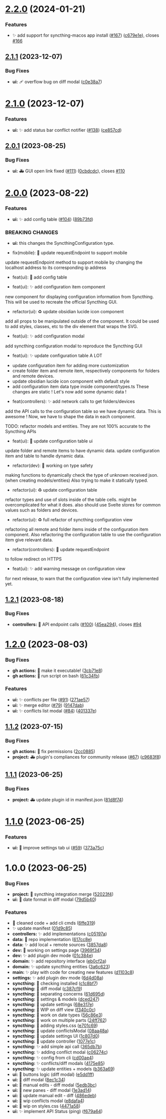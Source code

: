 # [2.2.0](https://github.com/LBF38/obsidian-syncthing-integration/compare/2.1.1...2.2.0) (2024-01-21)


### Features

* :sparkles: add support for syncthing-macos app install ([#167](https://github.com/LBF38/obsidian-syncthing-integration/issues/167)) ([c679e1e](https://github.com/LBF38/obsidian-syncthing-integration/commit/c679e1e56d5464754e8572289b9c2907e79fb9e5)), closes [#166](https://github.com/LBF38/obsidian-syncthing-integration/issues/166)

## [2.1.1](https://github.com/LBF38/obsidian-syncthing-integration/compare/2.1.0...2.1.1) (2023-12-07)


### Bug Fixes

* **ui:** :adhesive_bandage: overflow bug on diff modal ([c0e38a7](https://github.com/LBF38/obsidian-syncthing-integration/commit/c0e38a75da5d42bf64f73f3b6bc135c6f35d3e2b))

# [2.1.0](https://github.com/LBF38/obsidian-syncthing-integration/compare/2.0.1...2.1.0) (2023-12-07)


### Features

* **ui:** :sparkles: add status bar conflict notifier ([#138](https://github.com/LBF38/obsidian-syncthing-integration/issues/138)) ([ce857cd](https://github.com/LBF38/obsidian-syncthing-integration/commit/ce857cd2e190fe230a33a65907a3e2e7d6865611))

## [2.0.1](https://github.com/LBF38/obsidian-syncthing-integration/compare/2.0.0...2.0.1) (2023-08-25)


### Bug Fixes

* **ui:** :ambulance: GUI open link fixed ([#111](https://github.com/LBF38/obsidian-syncthing-integration/issues/111)) ([0cbdcdc](https://github.com/LBF38/obsidian-syncthing-integration/commit/0cbdcdc0bb845ab9cbf0b1b88ad12103af806e22)), closes [#110](https://github.com/LBF38/obsidian-syncthing-integration/issues/110)

# [2.0.0](https://github.com/LBF38/obsidian-syncthing-integration/compare/1.2.1...2.0.0) (2023-08-22)


### Features

* **ui:** :sparkles: add config table ([#104](https://github.com/LBF38/obsidian-syncthing-integration/issues/104)) ([89b73fd](https://github.com/LBF38/obsidian-syncthing-integration/commit/89b73fd6f7e684802ffc037e4767fe5a2d4311cd))


### BREAKING CHANGES

* **ui:** this changes the SyncthingConfiguration type.

* fix(mobile): :bug: update requestEndpoint to support mobile

update requestEndpoint method to support mobile
by changing the localhost address to its corresponding ip address

* feat(ui): :construction: add config table

* feat(ui): :sparkles: add configuration item component

new component for displaying configuration information from Syncthing.
This will be used to recreate the official Syncthing GUI.

* refactor(ui): :recycle: update obsidian lucide icon component

add all props to be manipulated outside of the component.
It could be used to add styles, classes, etc
to the div element that wraps the SVG.

* feat(ui): :sparkles: add configuration modal

add syncthing configuration modal to reproduce the Syncthing GUI

* feat(ui): :sparkles: update configuration table A LOT

- update configuration item for adding more customization
- create folder item and remote item,
respectively components for folders and remote devices.
- update obsidian lucide icon component with default style
- add configuration item data type inside component/types.ts
These changes are static ! Let's now add some dynamic data !

* feat(controllers): :sparkles: add network calls to get folders/devices

add the API calls to the configuration table so we have dynamic data.
This is awesome ! Now, we have to shape the data in each component.

TODO: refactor models and entities.
They are not 100% accurate to the Syncthing APIs

* feat(ui): :lipstick: update configuration table ui

update folder and remote items to have dynamic data.
update configuration item and table to handle dynamic data.

* refactor(dev): :construction: working on type safety

making functions to dynamically check the type of unknown received json.
(when creating models/entities)
Also trying to make it statically typed.

* refactor(ui): :recycle: update configuration table

refactor types and use of slots inside of the table cells.
might be overcomplicated for what it does.
also should use Svelte stores
for common values such as folders and devices.

* refactor(ui): :recycle: full refactor of syncthing configuration view

refactoring all remote and folder items
inside of the configuration item component.
Also refactoring the configuration table to use the configuration item
give relevant data.

* refactor(controllers): :construction: update requestEndpoint

to follow redirect on HTTPS

* feat(ui): :sparkles: add warning message on configuration view

for next release, to warn that the configuration view isn't fully implemented yet.

## [1.2.1](https://github.com/LBF38/obsidian-syncthing-integration/compare/1.2.0...1.2.1) (2023-08-18)


### Bug Fixes

* **controllers:** :bug: API endpoint calls ([#100](https://github.com/LBF38/obsidian-syncthing-integration/issues/100)) ([45ea294](https://github.com/LBF38/obsidian-syncthing-integration/commit/45ea29499f57aeb51f1abd8c2c99c172fe9fdbcb)), closes [#94](https://github.com/LBF38/obsidian-syncthing-integration/issues/94)

# [1.2.0](https://github.com/LBF38/obsidian-syncthing-integration/compare/1.1.2...1.2.0) (2023-08-03)


### Bug Fixes

* **gh actions:** :green_heart: make it executable! ([3cb71e8](https://github.com/LBF38/obsidian-syncthing-integration/commit/3cb71e893395522cdf793cdb8ca864d34f770233))
* **gh actions:** :green_heart: run script on bash ([61c34fb](https://github.com/LBF38/obsidian-syncthing-integration/commit/61c34fb00d770e4fd41855c60af1a960b94fcce5))


### Features

* **ui:** :sparkles: conflicts per file ([#91](https://github.com/LBF38/obsidian-syncthing-integration/issues/91)) ([271ae57](https://github.com/LBF38/obsidian-syncthing-integration/commit/271ae57150f90f45d4b14076faf3397d554ef327))
* **ui:** :sparkles: merge editor ([#79](https://github.com/LBF38/obsidian-syncthing-integration/issues/79)) ([9147dab](https://github.com/LBF38/obsidian-syncthing-integration/commit/9147dabec5b6e068d94be176a6dc98e4cdc876e2))
* **ui:** ✨ conflicts list modal ([#84](https://github.com/LBF38/obsidian-syncthing-integration/issues/84)) ([401337e](https://github.com/LBF38/obsidian-syncthing-integration/commit/401337e798ed9da4d3ece9e7aff192b340001638))

## [1.1.2](https://github.com/LBF38/obsidian-syncthing-integration/compare/1.1.1...1.1.2) (2023-07-15)


### Bug Fixes

* **gh actions:** :green_heart: fix permissions ([2cc0885](https://github.com/LBF38/obsidian-syncthing-integration/commit/2cc0885433dffd9212fdc03c60b641001de028e4))
* **project:** :ambulance: plugin's compliances for community release ([#67](https://github.com/LBF38/obsidian-syncthing-integration/issues/67)) ([c9683f8](https://github.com/LBF38/obsidian-syncthing-integration/commit/c9683f88dd4e810de5ec4dcb9cc735214a8c1521))

## [1.1.1](https://github.com/LBF38/obsidian-syncthing-integration/compare/1.1.0...1.1.1) (2023-06-25)


### Bug Fixes

* **project:** :ambulance: update plugin id in manifest.json ([81d8f74](https://github.com/LBF38/obsidian-syncthing-integration/commit/81d8f7407367efece32e5ef772364419041e6800))

# [1.1.0](https://github.com/LBF38/obsidian-syncthing-integration/compare/1.0.0...1.1.0) (2023-06-25)


### Features

* **ui:** :lipstick: improve settings tab ui ([#59](https://github.com/LBF38/obsidian-syncthing-integration/issues/59)) ([373a75c](https://github.com/LBF38/obsidian-syncthing-integration/commit/373a75cdce2188a578cb71b69b5d69a128dd369f))

# 1.0.0 (2023-06-25)


### Bug Fixes

* **project:** :twisted_rightwards_arrows: syncthing integration merge ([52023f4](https://github.com/LBF38/obsidian-syncthing-integration/commit/52023f41f242a18e72928c9c1a73a4af98eadc74))
* **ui:** :bug: date format in diff modal ([79d5b40](https://github.com/LBF38/obsidian-syncthing-integration/commit/79d5b405ec8f9205d60f3aaa496483a783c1f914))


### Features

* :construction: cleaned code + add cli cmds ([6ffe319](https://github.com/LBF38/obsidian-syncthing-integration/commit/6ffe319c67c6ad04242428d5a57e2172b729a4ee))
* :sparkles: update manifest ([01d9c85](https://github.com/LBF38/obsidian-syncthing-integration/commit/01d9c854d258e4c53e42d85267100f79d408ea75))
* **controllers:** :sparkles: add implementations ([c05197a](https://github.com/LBF38/obsidian-syncthing-integration/commit/c05197a1a0d2cabd9688eadd637609fb410990a1))
* **data:** :construction: repo implementation ([617cc8e](https://github.com/LBF38/obsidian-syncthing-integration/commit/617cc8e27c558e315dd73bf27c3fb82df0745dab))
* **data:** :sparkles: add local + remote sources ([3857da8](https://github.com/LBF38/obsidian-syncthing-integration/commit/3857da8243ac5aa9381f58868791b988a7b1af6f))
* **dev:** :construction: working on settings page ([3969f34](https://github.com/LBF38/obsidian-syncthing-integration/commit/3969f340b8540ff8d8559c01999233dddc9eabef))
* **dev:** :sparkles: add plugin dev mode ([01c384e](https://github.com/LBF38/obsidian-syncthing-integration/commit/01c384e51e719ecaee3ab69ab77f294c1a3228c9))
* **domain:** :sparkles: add repository interface ([eb0cf2a](https://github.com/LBF38/obsidian-syncthing-integration/commit/eb0cf2a522d582e0debdc69790f9caaf3a588683))
* **domain:** :sparkles: update syncthing entities ([3a6c623](https://github.com/LBF38/obsidian-syncthing-integration/commit/3a6c62311b86dc286082a908556afb09c4448dcd))
* **main:** :sparkles: play with code for creating new features ([d1103c8](https://github.com/LBF38/obsidian-syncthing-integration/commit/d1103c8fc96a2486c6fede665c79ad952ce52528))
* **settings:** :sparkles: add plugin dev mode ([6d4d08a](https://github.com/LBF38/obsidian-syncthing-integration/commit/6d4d08a7d758901dc0d181f5c3a9c8884909ea25))
* **syncthing:** :construction: checking installed ([c1c8bf7](https://github.com/LBF38/obsidian-syncthing-integration/commit/c1c8bf7aa8e3ba35a23970f7419ca2cce8a3a913))
* **syncthing:** :construction: diff modal ([c387cf9](https://github.com/LBF38/obsidian-syncthing-integration/commit/c387cf91bc619e54211dc1804b6df882190e4444))
* **syncthing:** :construction: separating concerns ([61d695d](https://github.com/LBF38/obsidian-syncthing-integration/commit/61d695d627af1eb5d83161464761cde08508290b))
* **syncthing:** :construction: settings & models ([dced247](https://github.com/LBF38/obsidian-syncthing-integration/commit/dced247b211ce45229fcc4461bc3878aa6f34b7b))
* **syncthing:** :construction: update settings ([68e317e](https://github.com/LBF38/obsidian-syncthing-integration/commit/68e317eb04172e3ce238317cf785c93022778d10))
* **syncthing:** :construction: WIP on diff view ([f340c0c](https://github.com/LBF38/obsidian-syncthing-integration/commit/f340c0ce88d703df460279b4321098cfad78eb6f))
* **syncthing:** :construction: work on date types ([56c86e3](https://github.com/LBF38/obsidian-syncthing-integration/commit/56c86e30b121a82223d32128e22e61b449a11607))
* **syncthing:** :construction: work on multiple parts ([24ff762](https://github.com/LBF38/obsidian-syncthing-integration/commit/24ff7623636f89ccfac3230efe068c1d8521bfb1))
* **syncthing:** :lipstick: adding styles.css ([e701c69](https://github.com/LBF38/obsidian-syncthing-integration/commit/e701c69a7e2cd3d6beea17ebc6ea2155baa1eb0c))
* **syncthing:** :lipstick: update conflictsModal ([08aa48a](https://github.com/LBF38/obsidian-syncthing-integration/commit/08aa48a6c194e540505935ec85fe79378d12a8fb))
* **syncthing:** :lipstick: update settings UI ([1c807d0](https://github.com/LBF38/obsidian-syncthing-integration/commit/1c807d0f6e90bffa8f7cda4445d5cb5bf032a705))
* **syncthing:** :necktie: update controller ([1077e1c](https://github.com/LBF38/obsidian-syncthing-integration/commit/1077e1ceb1348a9fb267ee64bf0636b65123371d))
* **syncthing:** :sparkles: add simple api call ([365db7b](https://github.com/LBF38/obsidian-syncthing-integration/commit/365db7ba61ff48daab961cbc4cfd6ff7d9f32469))
* **syncthing:** :sparkles: adding conflict modal ([c06274c](https://github.com/LBF38/obsidian-syncthing-integration/commit/c06274c3cd778e69f811b8b5e234afcaf63e991b))
* **syncthing:** :sparkles: config from cli ([cd00ae4](https://github.com/LBF38/obsidian-syncthing-integration/commit/cd00ae40dfc8b83d683a0eab50750351985591e2))
* **syncthing:** :sparkles: conflicts/diff modals ([4175e85](https://github.com/LBF38/obsidian-syncthing-integration/commit/4175e85125522e57bd69be18d795ac80380f1b33))
* **syncthing:** :sparkles: update entities + models ([b363a69](https://github.com/LBF38/obsidian-syncthing-integration/commit/b363a6911bc512a70c02092e73cdbd2a2e19d6f1))
* **ui:** :construction: buttons logic (diff modal) ([e5dd1ff](https://github.com/LBF38/obsidian-syncthing-integration/commit/e5dd1ff2206ac5d0d875ff9185f60761c39ab2f7))
* **ui:** :construction: diff modal ([8ec1c34](https://github.com/LBF38/obsidian-syncthing-integration/commit/8ec1c348d42af77389e8b2b471d5f660a8ef0890))
* **ui:** :construction: manual edits - diff modal ([5edb3bc](https://github.com/LBF38/obsidian-syncthing-integration/commit/5edb3bc1de170f83bf6b5a3f07360ff8fed9ba20))
* **ui:** :construction: new panes - diff modal ([1e3ad14](https://github.com/LBF38/obsidian-syncthing-integration/commit/1e3ad14084d27ed431a6126ad5e2a8306f341c58))
* **ui:** :construction: update manual edit - diff ([486edeb](https://github.com/LBF38/obsidian-syncthing-integration/commit/486edeb5e681146c613cda9bb2ae3548fcdc61b6))
* **ui:** :construction: wip conflicts modal ([e8dafa4](https://github.com/LBF38/obsidian-syncthing-integration/commit/e8dafa4fc44c29cc2f7c7ee4ae3678427af1fe55))
* **ui:** :lipstick: wip on styles.css ([4471a58](https://github.com/LBF38/obsidian-syncthing-integration/commit/4471a5815c0a1df20dcb0c3cc1ab0862035e2b72))
* **ui:** :sparkles: implement API Status (ping) ([f679a64](https://github.com/LBF38/obsidian-syncthing-integration/commit/f679a64faa2e5cadc9f65cc543720c52b8ddbf90))
